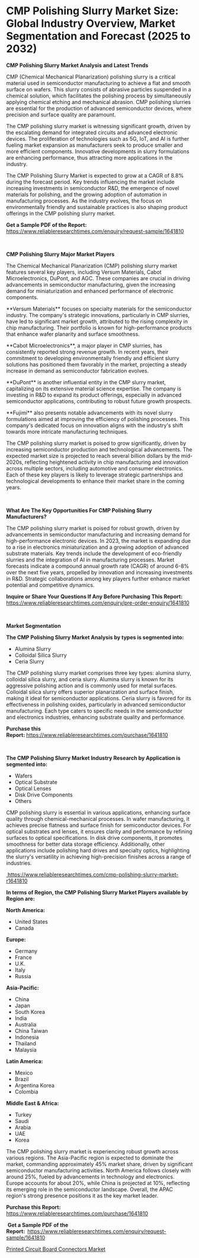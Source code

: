 <p><h1>CMP Polishing Slurry Market Size: Global Industry Overview, Market Segmentation and Forecast (2025 to 2032)</h1></p><p><strong>CMP Polishing Slurry Market Analysis and Latest Trends</strong></p>
<p><p>CMP (Chemical Mechanical Planarization) polishing slurry is a critical material used in semiconductor manufacturing to achieve a flat and smooth surface on wafers. This slurry consists of abrasive particles suspended in a chemical solution, which facilitates the polishing process by simultaneously applying chemical etching and mechanical abrasion. CMP polishing slurries are essential for the production of advanced semiconductor devices, where precision and surface quality are paramount.</p><p>The CMP polishing slurry market is witnessing significant growth, driven by the escalating demand for integrated circuits and advanced electronic devices. The proliferation of technologies such as 5G, IoT, and AI is further fueling market expansion as manufacturers seek to produce smaller and more efficient components. Innovative developments in slurry formulations are enhancing performance, thus attracting more applications in the industry.</p><p>The CMP Polishing Slurry Market is expected to grow at a CAGR of 8.8% during the forecast period. Key trends influencing the market include increasing investments in semiconductor R&D, the emergence of novel materials for polishing, and the growing adoption of automation in manufacturing processes. As the industry evolves, the focus on environmentally friendly and sustainable practices is also shaping product offerings in the CMP polishing slurry market.</p></p>
<p><strong>Get a Sample PDF of the Report:&nbsp;</strong> <a href="https://www.reliableresearchtimes.com/enquiry/request-sample/1641810?utm_campaign=3281&utm_medium=2&utm_source=Github&utm_content=ia&utm_term=06042025&utm_id=cmp-polishing-slurry">https://www.reliableresearchtimes.com/enquiry/request-sample/1641810</a></p>
<p>&nbsp;</p>
<p><strong>CMP Polishing Slurry Major Market Players</strong></p>
<p><p>The Chemical Mechanical Planarization (CMP) polishing slurry market features several key players, including Versum Materials, Cabot Microelectronics, DuPont, and AGC. These companies are crucial in driving advancements in semiconductor manufacturing, given the increasing demand for miniaturization and enhanced performance of electronic components.</p><p>**Versum Materials** focuses on specialty materials for the semiconductor industry. The company's strategic innovations, particularly in CMP slurries, have led to significant market growth, attributed to the rising complexity in chip manufacturing. Their portfolio is known for high-performance products that enhance wafer planarity and surface smoothness.</p><p>**Cabot Microelectronics**, a major player in CMP slurries, has consistently reported strong revenue growth. In recent years, their commitment to developing environmentally friendly and efficient slurry solutions has positioned them favorably in the market, projecting a steady increase in demand as semiconductor fabrication evolves.</p><p>**DuPont** is another influential entity in the CMP slurry market, capitalizing on its extensive material science expertise. The company is investing in R&D to expand its product offerings, especially in advanced semiconductor applications, contributing to robust future growth prospects.</p><p>**Fujimi** also presents notable advancements with its novel slurry formulations aimed at improving the efficiency of polishing processes. This company's dedicated focus on innovation aligns with the industry's shift towards more intricate manufacturing techniques.</p><p>The CMP polishing slurry market is poised to grow significantly, driven by increasing semiconductor production and technological advancements. The expected market size is projected to reach several billion dollars by the mid-2020s, reflecting heightened activity in chip manufacturing and innovation across multiple sectors, including automotive and consumer electronics. Each of these key players is likely to leverage strategic partnerships and technological developments to enhance their market share in the coming years.</p></p>
<p>&nbsp;</p>
<p><strong>What Are The Key Opportunities For CMP Polishing Slurry Manufacturers?</strong></p>
<p><p>The CMP polishing slurry market is poised for robust growth, driven by advancements in semiconductor manufacturing and increasing demand for high-performance electronic devices. In 2023, the market is expanding due to a rise in electronics miniaturization and a growing adoption of advanced substrate materials. Key trends include the development of eco-friendly slurries and the integration of AI in manufacturing processes. Market forecasts indicate a compound annual growth rate (CAGR) of around 6-8% over the next five years, propelled by innovation and increasing investments in R&D. Strategic collaborations among key players further enhance market potential and competitive dynamics.</p></p>
<p><strong>Inquire or Share Your Questions If Any Before Purchasing This Report:</strong> <a href="https://www.reliableresearchtimes.com/enquiry/pre-order-enquiry/1641810?utm_campaign=3281&utm_medium=2&utm_source=Github&utm_content=ia&utm_term=06042025&utm_id=cmp-polishing-slurry">https://www.reliableresearchtimes.com/enquiry/pre-order-enquiry/1641810</a></p>
<p>&nbsp;</p>
<p><strong>Market Segmentation</strong></p>
<p><strong>The CMP Polishing Slurry Market Analysis by types is segmented into:</strong></p>
<p><ul><li>Alumina Slurry</li><li>Colloidal Silica Slurry</li><li>Ceria Slurry</li></ul></p>
<p><p>The CMP polishing slurry market comprises three key types: alumina slurry, colloidal silica slurry, and ceria slurry. Alumina slurry is known for its aggressive polishing action and is commonly used for metal surfaces. Colloidal silica slurry offers superior planarization and surface finish, making it ideal for semiconductor applications. Ceria slurry is favored for its effectiveness in polishing oxides, particularly in advanced semiconductor manufacturing. Each type caters to specific needs in the semiconductor and electronics industries, enhancing substrate quality and performance.</p></p>
<p><strong>Purchase this Report:&nbsp;</strong><a href="https://www.reliableresearchtimes.com/purchase/1641810?utm_campaign=3281&utm_medium=2&utm_source=Github&utm_content=ia&utm_term=06042025&utm_id=cmp-polishing-slurry">https://www.reliableresearchtimes.com/purchase/1641810</a></p>
<p>&nbsp;</p>
<p><strong>The CMP Polishing Slurry Market Industry Research by Application is segmented into:</strong></p>
<p><ul><li>Wafers</li><li>Optical Substrate</li><li>Optical Lenses</li><li>Disk Drive Components</li><li>Others</li></ul></p>
<p><p>CMP polishing slurry is essential in various applications, enhancing surface quality through chemical-mechanical processes. In wafer manufacturing, it achieves precise flatness and surface finish for semiconductor devices. For optical substrates and lenses, it ensures clarity and performance by refining surfaces to optical specifications. In disk drive components, it promotes smoothness for better data storage efficiency. Additionally, other applications include polishing hard drives and specialty optics, highlighting the slurry's versatility in achieving high-precision finishes across a range of industries.</p></p>
<p><a href="https://www.reliableresearchtimes.com/cmp-polishing-slurry-market-r1641810?utm_campaign=3281&utm_medium=2&utm_source=Github&utm_content=ia&utm_term=06042025&utm_id=cmp-polishing-slurry">&nbsp;https://www.reliableresearchtimes.com/cmp-polishing-slurry-market-r1641810</a></p>
<p><strong>In terms of Region, the CMP Polishing Slurry Market Players available by Region are:</strong></p>
<p>
    <p> <strong> North America: </strong>
        <ul>
            <li>United States</li>
            <li>Canada</li>
        </ul>
        </p> 
    <p> <strong> Europe: </strong>
        <ul>
            <li>Germany</li>
            <li>France</li>
            <li>U.K.</li>
            <li>Italy</li>
            <li>Russia</li>
        </ul>
        </p> 
    <p> <strong> Asia-Pacific: </strong>
        <ul>
            <li>China</li>
            <li>Japan</li>
            <li>South Korea</li>
            <li>India</li>
            <li>Australia</li>
            <li>China Taiwan</li>
            <li>Indonesia</li>
            <li>Thailand</li>
            <li>Malaysia</li>
        </ul>
        </p> 
    <p> <strong> Latin America: </strong>
        <ul>
            <li>Mexico</li>
            <li>Brazil</li>
            <li>Argentina Korea</li>
            <li>Colombia</li>
        </ul>
        </p> 
    <p> <strong> Middle East & Africa: </strong>
        <ul>
            <li>Turkey</li>
            <li>Saudi</li>
            <li>Arabia</li>
            <li>UAE</li>
            <li>Korea</li>
        </ul>
    </p>
    </p>
<p><p>The CMP polishing slurry market is experiencing robust growth across various regions. The Asia-Pacific region is expected to dominate the market, commanding approximately 45% market share, driven by significant semiconductor manufacturing activities. North America follows closely with around 25%, fueled by advancements in technology and electronics. Europe accounts for about 20%, while China is projected at 10%, reflecting its emerging role in the semiconductor landscape. Overall, the APAC region's strong presence positions it as the key market leader.</p></p>
<p><strong>Purchase this Report: </strong><a href="https://www.reliableresearchtimes.com/purchase/1641810?utm_campaign=3281&utm_medium=2&utm_source=Github&utm_content=ia&utm_term=06042025&utm_id=cmp-polishing-slurry">https://www.reliableresearchtimes.com/purchase/1641810</a></p>
<p>&nbsp;<strong>Get a Sample PDF of the Report:&nbsp;&nbsp;</strong><a href="https://www.reliableresearchtimes.com/enquiry/request-sample/1641810?utm_campaign=3281&utm_medium=2&utm_source=Github&utm_content=ia&utm_term=06042025&utm_id=cmp-polishing-slurry">https://www.reliableresearchtimes.com/enquiry/request-sample/1641810</a></p>
<p><strong></strong></p>
<p><p><a href="https://github.com/chaiszepkadk/Market-Research-Report-List-1/blob/main/printed-circuit-board-connectors-market.md?utm_campaign=3281&utm_medium=2&utm_source=Github&utm_content=ia&utm_term=06042025&utm_id=cmp-polishing-slurry">Printed Circuit Board Connectors Market</a></p></p>